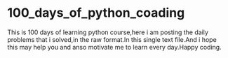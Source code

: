 # 100_days_of_python_coading
   This is 100 days of learning python course,here i am posting the daily problems that i solved,in the raw format.In this single text file.And i hope this may help you and anso motivate me to learn every day.Happy coding.
   
